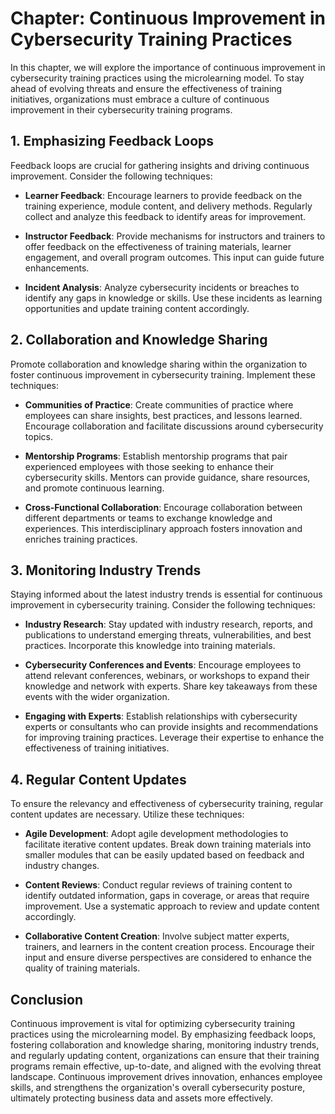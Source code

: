 Chapter: Continuous Improvement in Cybersecurity Training Practices
===================================================================

In this chapter, we will explore the importance of continuous improvement in cybersecurity training practices using the microlearning model. To stay ahead of evolving threats and ensure the effectiveness of training initiatives, organizations must embrace a culture of continuous improvement in their cybersecurity training programs.

**1. Emphasizing Feedback Loops**
---------------------------------

Feedback loops are crucial for gathering insights and driving continuous improvement. Consider the following techniques:

* **Learner Feedback**: Encourage learners to provide feedback on the training experience, module content, and delivery methods. Regularly collect and analyze this feedback to identify areas for improvement.

* **Instructor Feedback**: Provide mechanisms for instructors and trainers to offer feedback on the effectiveness of training materials, learner engagement, and overall program outcomes. This input can guide future enhancements.

* **Incident Analysis**: Analyze cybersecurity incidents or breaches to identify any gaps in knowledge or skills. Use these incidents as learning opportunities and update training content accordingly.

**2. Collaboration and Knowledge Sharing**
------------------------------------------

Promote collaboration and knowledge sharing within the organization to foster continuous improvement in cybersecurity training. Implement these techniques:

* **Communities of Practice**: Create communities of practice where employees can share insights, best practices, and lessons learned. Encourage collaboration and facilitate discussions around cybersecurity topics.

* **Mentorship Programs**: Establish mentorship programs that pair experienced employees with those seeking to enhance their cybersecurity skills. Mentors can provide guidance, share resources, and promote continuous learning.

* **Cross-Functional Collaboration**: Encourage collaboration between different departments or teams to exchange knowledge and experiences. This interdisciplinary approach fosters innovation and enriches training practices.

**3. Monitoring Industry Trends**
---------------------------------

Staying informed about the latest industry trends is essential for continuous improvement in cybersecurity training. Consider the following techniques:

* **Industry Research**: Stay updated with industry research, reports, and publications to understand emerging threats, vulnerabilities, and best practices. Incorporate this knowledge into training materials.

* **Cybersecurity Conferences and Events**: Encourage employees to attend relevant conferences, webinars, or workshops to expand their knowledge and network with experts. Share key takeaways from these events with the wider organization.

* **Engaging with Experts**: Establish relationships with cybersecurity experts or consultants who can provide insights and recommendations for improving training practices. Leverage their expertise to enhance the effectiveness of training initiatives.

**4. Regular Content Updates**
------------------------------

To ensure the relevancy and effectiveness of cybersecurity training, regular content updates are necessary. Utilize these techniques:

* **Agile Development**: Adopt agile development methodologies to facilitate iterative content updates. Break down training materials into smaller modules that can be easily updated based on feedback and industry changes.

* **Content Reviews**: Conduct regular reviews of training content to identify outdated information, gaps in coverage, or areas that require improvement. Use a systematic approach to review and update content accordingly.

* **Collaborative Content Creation**: Involve subject matter experts, trainers, and learners in the content creation process. Encourage their input and ensure diverse perspectives are considered to enhance the quality of training materials.

**Conclusion**
--------------

Continuous improvement is vital for optimizing cybersecurity training practices using the microlearning model. By emphasizing feedback loops, fostering collaboration and knowledge sharing, monitoring industry trends, and regularly updating content, organizations can ensure that their training programs remain effective, up-to-date, and aligned with the evolving threat landscape. Continuous improvement drives innovation, enhances employee skills, and strengthens the organization's overall cybersecurity posture, ultimately protecting business data and assets more effectively.
